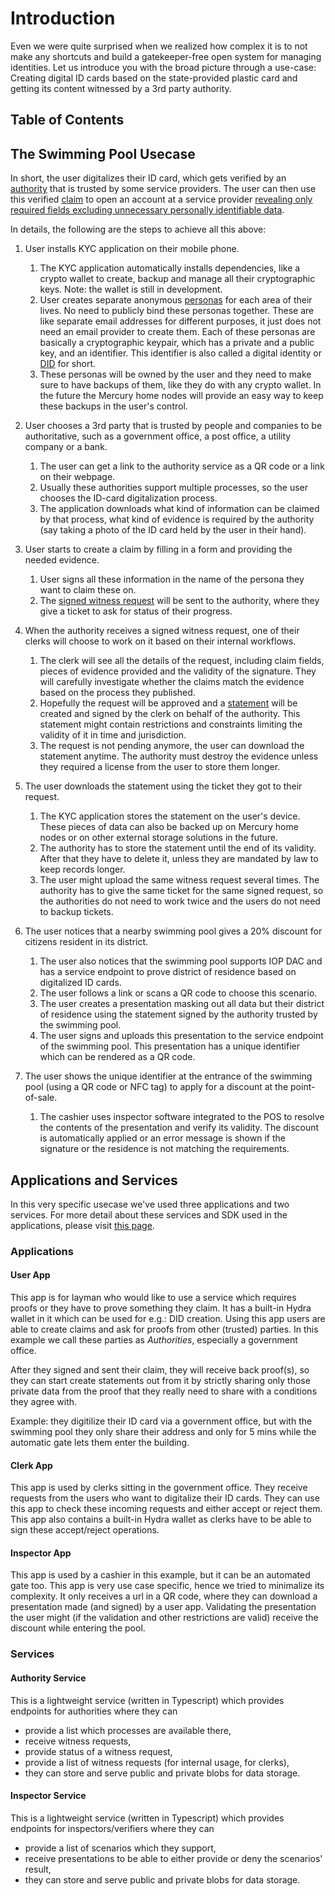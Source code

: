 # Introduction

Even we were quite surprised when we realized how complex it is to not make any shortcuts and build a gatekeeper-free open system for managing identities. Let us introduce you with the broad picture through a use-case: Creating digital ID cards based on the state-provided plastic card and getting its content witnessed by a 3rd party authority.

## Table of Contents

## The Swimming Pool Usecase

In short, the user digitalizes their ID card, which gets verified by an [authority](glossary.md?id=Authority) that is trusted by some service providers. The user can then use this verified [claim](glossary.md?id=Claim) to open an account at a service provider [revealing only required fields excluding unnecessary personally identifiable data](glossary.md?id=Masked-Claim-Presentation).

In details, the following are the steps to achieve all this above:

1. User installs KYC application on their mobile phone.
   1. The KYC application automatically installs dependencies, like a crypto wallet to create,
   backup and manage all their cryptographic keys. Note: the wallet is still in development.
   2. User creates separate anonymous [personas](glossary.md?id=Persona) for each area of their lives. No need to publicly bind these personas together. These are like separate email addresses for different purposes, it just does not need an email provider to create them. Each of these personas are basically a cryptographic keypair, which has a private and a public key, and an identifier. This identifier is also called a digital identity or [DID](glossary.md?id=DID) for short.
   3. These personas will be owned by the user and they need to make sure to have backups of them, like they do with any crypto wallet. In the future the Mercury home nodes will provide an easy way to keep these backups in the user's control.

2. User chooses a 3rd party that is trusted by people and companies to be authoritative, such as a government office, a post office, a utility company or a bank.
   1. The user can get a link to the authority service as a QR code or a link on their webpage.
   2. Usually these authorities support multiple processes, so the user chooses the ID-card digitalization process.
   3. The application downloads what kind of information can be claimed by that process, what kind of evidence is required by the authority (say taking a photo of the ID card held by the user in their hand).

3. User starts to create a claim by filling in a form and providing the needed evidence.
   1. User signs all these information in the name of the persona they want to claim these on.
   2. The [signed witness request](glossary.md?id=Signed-Witness-Request) will be sent to the authority, where they give a ticket to ask for status of their progress.

4. When the authority receives a signed witness request, one of their clerks will choose to work on it based on their internal workflows.
   1. The clerk will see all the details of the request, including claim fields, pieces of evidence provided and the validity of the signature. They will carefully investigate whether the claims match the evidence based on the process they published.
   2. Hopefully the request will be approved and a [statement](glossary.md?id=Signed-Witness-Statement) will be created and signed by the clerk on behalf of the authority. This statement might contain restrictions and constraints limiting the validity of it in time and jurisdiction.
   3. The request is not pending anymore, the user can download the statement anytime. The authority must destroy the evidence unless they required a license from the user to store them longer.

5. The user downloads the statement using the ticket they got to their request.
   1. The KYC application stores the statement on the user's device. These pieces of data can also be backed up on Mercury home nodes or on other external storage solutions in the future.
   2. The authority has to store the statement until the end of its validity. After that they have to delete it, unless they are mandated by law to keep records longer.
   3. The user might upload the same witness request several times. The authority has to give the same ticket for the same signed request, so the authorities do not need to work twice and the users do not need to backup tickets.

6. The user notices that a nearby swimming pool gives a 20% discount for citizens resident in its district.
   1. The user also notices that the swimming pool supports IOP DAC and has a service endpoint to prove district of residence based on digitalized ID cards.
   2. The user follows a link or scans a QR code to choose this scenario.
   3. The user creates a presentation masking out all data but their district of residence using the statement signed by the authority trusted by the swimming pool.
   4. The user signs and uploads this presentation to the service endpoint of the swimming pool. This presentation has a unique identifier which can be rendered as a QR code.

7. The user shows the unique identifier at the entrance of the swimming pool (using a QR code or NFC tag) to apply for a discount at the point-of-sale.
   1. The cashier uses inspector software integrated to the POS to resolve the contents of the presentation and verify its validity. The discount is automatically applied or an error message is shown if the signature or the residence is not matching the requirements.

## Applications and Services

In this very specific usecase we've used three applications and two services. For more detail about these services and SDK used in the applications, please visit [this page](fort).

### Applications

#### User App

This app is for layman who would like to use a service which requires proofs or they have to prove something they claim. It has a built-in Hydra wallet in it which can be used for e.g.: DID creation. Using this app users are able to create claims and ask for proofs from other (trusted) parties. In this example we call these parties as *Authorities*, especially a government office.

After they signed and sent their claim, they will receive back proof(s), so they can start create statements out from it by strictly sharing only those private data from the proof that they really need to share with a conditions they agree with.

Example: they digitilize their ID card via a government office, but with the swimming pool they only share their address and only for 5 mins while the automatic gate lets them enter the building.

#### Clerk App

This app is used by clerks sitting in the government office. They receive requests from the users who want to digitalize their ID cards. They can use this app to check these incoming requests and either accept or reject them. This app also contains a built-in Hydra wallet as clerks have to be able to sign these accept/reject operations.

#### Inspector App

This app is used by a cashier in this example, but it can be an automated gate too. This app is very use case specific, hence we tried to minimalize its complexity.
It only receives a url in a QR code, where they can download a presentation made (and signed) by a user app.
Validating the presentation the user might (if the validation and other restrictions are valid) receive the discount while entering the pool.

### Services

#### Authority Service

This is a lightweight service (written in Typescript) which provides endpoints for authorities where they can

- provide a list which processes are available there,
- receive witness requests,
- provide status of a witness request,
- provide a list of witness requests (for internal usage, for clerks),
- they can store and serve public and private blobs for data storage.

#### Inspector Service

This is a lightweight service (written in Typescript) which provides endpoints for inspectors/verifiers where they can

- provide a list of scenarios which they support,
- receive presentations to be able to either provide or deny the scenarios' result,
- they can store and serve public and private blobs for data storage.
